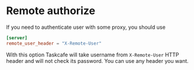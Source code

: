 # Remote authorize
If you need to authenticate user with some proxy, you should use
```toml
[server]
remote_user_header = "X-Remote-User"
```
With this option Taskcafe will take username from
`X-Remote-User` HTTP header and will not check its password.
You can use any header you want.